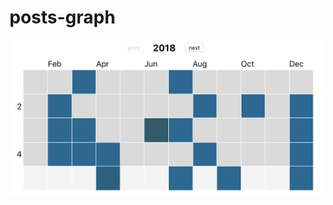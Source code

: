 # posts-graph

![screenshot](https://github.com/NaoyukiMiyazaki/posts-graph/raw/master/screenshot.png)